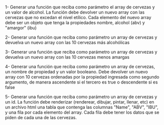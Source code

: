 1-  Generar una función que reciba como parámetro el array de cervezas y un valor de alcohol. La función debe devolver un nuevo array con las cervezas que no excedan el nivel etílico. Cada elemento del nuevo array debe ser un objeto que tenga la propiedades nombre, alcohol (abv) y "amargor" (ibu)

2-  Generar una función que reciba como parámetro un array de cervezas y devuelva un nuevo array con las 10 cervezas más alcohólicas

3-  Generar una función que reciba como parámetro un array de cervezas y devuelva un nuevo array con las 10 cervezas menos amargas

4-  Generar una función que reciba como parámetro un array de cervezas, un nombre de propiedad y un valor booleano. Debe devolver un nuevo array con 10 cervezas ordenadas por la propiedad ingresada como segundo argumento, de manera ascendente si el tercero es true o descendente si es false

5-  Generar una función que reciba como parámetro un array de cervezas y un id. La función debe renderizar (renderear, dibujar, pintar, llenar, etc) en un  archivo html una tabla que contenga las columnas "Name", "ABV", "IBU", y una fila por cada elemento del array. Cada fila debe tener los datos que se piden  de cada una de las cervezas.

